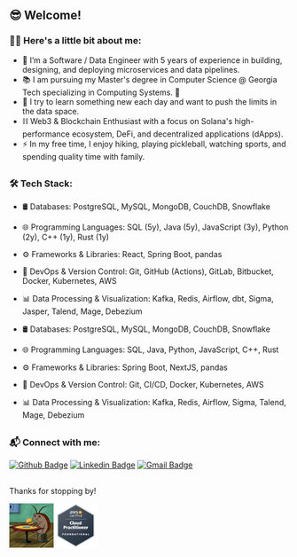 ## 😎 Welcome!

### :man_technologist: Here's a little bit about me:

- :telescope: I’m a Software / Data Engineer with 5 years of experience in building, designing, and deploying microservices and data pipelines.
- 📚 I am pursuing my Master's degree in Computer Science @ Georgia Tech specializing in Computing Systems. 🐝
- :seedling: I try to learn something new each day and want to push the limits in the data space.
- ⛓ Web3 & Blockchain Enthusiast with a focus on Solana's high-performance ecosystem, DeFi, and decentralized applications (dApps).
- :zap: In my free time, I enjoy hiking, playing pickleball, watching sports, and spending quality time with family.

##

### 🛠️ Tech Stack:

- 🛢️ Databases: PostgreSQL, MySQL, MongoDB, CouchDB, Snowflake
- 🌐 Programming Languages: SQL (5y), Java (5y), JavaScript (3y), Python (2y), C++ (1y), Rust (1y)
- ⚙️ Frameworks & Libraries: React, Spring Boot, pandas
- 🔧 DevOps & Version Control: Git, GitHub (Actions), GitLab, Bitbucket, Docker, Kubernetes, AWS
- 📊 Data Processing & Visualization: Kafka, Redis, Airflow, dbt, Sigma, Jasper, Talend, Mage, Debezium

- 🛢️ Databases: PostgreSQL, MySQL, MongoDB, CouchDB, Snowflake
- 🌐 Programming Languages: SQL, Java, Python, JavaScript, C++, Rust
- ⚙️ Frameworks & Libraries: Spring Boot, NextJS, pandas
- 🔧 DevOps & Version Control: Git, CI/CD, Docker, Kubernetes, AWS
- 📊 Data Processing & Visualization: Kafka, Redis, Airflow, Sigma, Talend, Mage, Debezium

##

### 📬 Connect with me:
[![Github Badge](http://img.shields.io/badge/-Github-black?style=flat-square&logo=github&link=https://github.com/Defcon27/)](https://github.com/hayes-roach/) 
[![Linkedin Badge](https://img.shields.io/badge/-LinkedIn-blue?style=flat-square&logo=Linkedin&logoColor=white&link=https://www.linkedin.com/in/hemanthkollipara/)](https://www.linkedin.com/in/hayesroach)
[![Gmail Badge](https://img.shields.io/badge/-Gmail-d14836?style=flat-square&logo=Gmail&logoColor=white&link=mailto:roachbaseball@gmail.com)](mailto:roachbaseball@gmail.com)

##

Thanks for stopping by! 

<img src="spongebob-roach.gif" width="80"><a href="https://www.credly.com/badges/c0b38986-c21b-4764-a335-8eee2785346f/linked_in_profile"><img src="aws.png" width="80"/></a>
